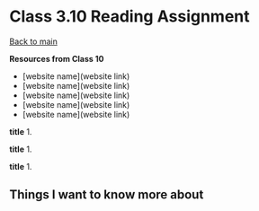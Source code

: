 # Class 3.10 Reading Assignment

[Back to main](https://michaeldulin.github.io/reading-notes)

**Resources from Class 10**
- [website name](website link)
- [website name](website link)
- [website name](website link)
- [website name](website link)
- [website name](website link)

**title**
1. 
  
**title**
1. 
  
**title**
1.

## Things I want to know more about